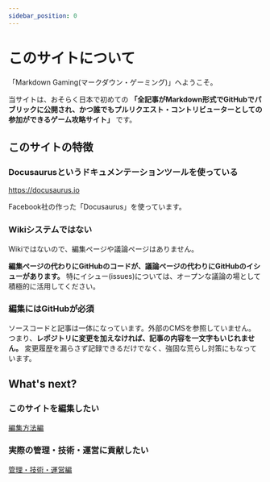 ```yaml
---
sidebar_position: 0
---
```

# このサイトについて

「Markdown Gaming(マークダウン・ゲーミング)」へようこそ。

当サイトは、おそらく日本で初めての **「全記事がMarkdown形式でGitHubでパブリックに公開され、かつ誰でもプルリクエスト・コントリビューターとしての参加ができるゲーム攻略サイト」** です。

## このサイトの特徴

### Docusaurusというドキュメンテーションツールを使っている

https://docusaurus.io

Facebook社の作った「Docusaurus」を使っています。

### Wikiシステムではない

Wikiではないので、編集ページや議論ページはありません。

**編集ページの代わりにGitHubのコードが、議論ページの代わりにGitHubのイシューがあります。** 特にイシュー(issues)については、オープンな議論の場として積極的に活用してください。

### 編集にはGitHubが必須

ソースコードと記事は一体になっています。外部のCMSを参照していません。つまり、**レポジトリに変更を加えなければ、記事の内容を一文字もいじれません。** 変更履歴を漏らさず記録できるだけでなく、強固な荒らし対策にもなっています。

## What's next?

### このサイトを編集したい

[編集方法編](/docs/contribute/intro)

### 実際の管理・技術・運営に貢献したい

[管理・技術・運営編](/docs/special/intro)
